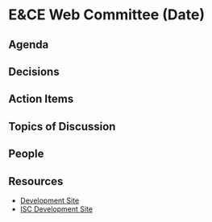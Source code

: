 # E&CE Web Committee (Date)

## Agenda


## Decisions


## Action Items


## Topics of Discussion


## People


## Resources

* [Development Site](http://wwwpj2.it.uab.edu/engineering/ece/)
* [ISC Development Site](https://wwwpj2.it.uab.edu/isc/)

